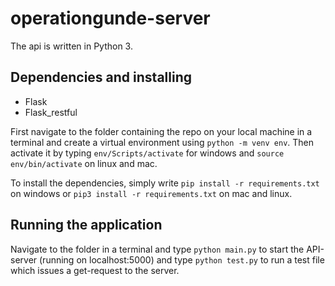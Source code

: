 # operationgunde-server

The api is written in Python 3.

## Dependencies and installing

* Flask
* Flask_restful


First navigate to the folder containing the repo on your local machine in a terminal and create a virtual environment using `python -m venv env`. Then activate it by typing `env/Scripts/activate` for windows and `source env/bin/activate` on linux and mac.

To install the dependencies, simply write `pip install -r requirements.txt` on windows or `pip3 install -r requirements.txt` on mac and linux.

## Running the application

Navigate to the folder in a terminal and type `python main.py` to start the API-server (running on localhost:5000) and type `python test.py` to run a test file which issues a get-request to the server.
